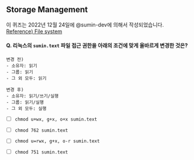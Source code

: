 ## Storage Management

이 퀴즈는 2022년 12월 24일에 @sumin-dev에 의해서 작성되었습니다.  
[Reference) File system](https://github.com/monthly-cs/2022-12/blob/main/Storage%20Management/1.%20File%20system.md)



#### Q. 리눅스의 `sumin.text` 파일 접근 권한을 아래의 조건에 맞게 올바르게 변경한 것은?
```
변경 전)
- 소유자: 읽기
- 그룹: 읽기
- 그 외 모두: 읽기

변경 후)
- 소유자: 읽기/쓰기/실행
- 그룹: 읽기/실행
- 그 외 모두: 실행
```

- [ ] `chmod u+wx, g+x, o+x sumin.text`
- [ ] `chmod 762 sumin.text`
- [ ] `chmod u=rwx, g+x, o-r sumin.text`
- [ ] `chmod 751 sumin.text`


